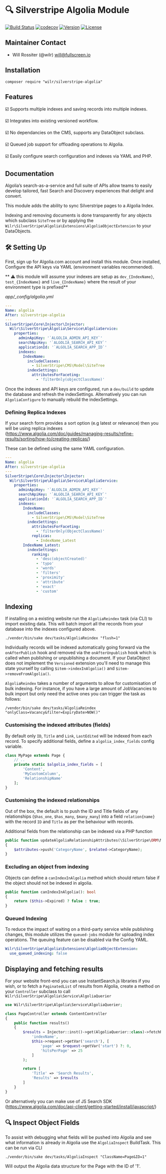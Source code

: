 # :mag: Silverstripe Algolia Module

[![Build Status](http://img.shields.io/travis/wilr/silverstripe-algolia.svg?style=flat-square)](http://travis-ci.org/wilr/silverstripe-algolia)
[![codecov](https://codecov.io/gh/wilr/silverstripe-algolia/branch/master/graph/badge.svg)](https://codecov.io/gh/wilr/silverstripe-algolia)
[![Version](http://img.shields.io/packagist/v/wilr/silverstripe-algolia.svg?style=flat-square)](https://packagist.org/packages/wilr/silverstripe-algolia)
[![License](http://img.shields.io/packagist/l/wilr/silverstripe-algolia.svg?style=flat-square)](LICENSE)

## Maintainer Contact

* Will Rossiter (@wilr) <will@fullscreen.io>

## Installation

```
composer require "wilr/silverstripe-algolia"
```

## Features

:ballot_box_with_check: Supports multiple indexes and saving records into multiple indexes.

:ballot_box_with_check: Integrates into existing versioned workflow.

:ballot_box_with_check: No dependancies on the CMS, supports any DataObject subclass.

:ballot_box_with_check: Queued job support for offloading operations to Algolia.

:ballot_box_with_check: Easily configure search configuration and indexes via YAML and PHP.

## Documentation

Algolia’s search-as-a-service and full suite of APIs allow teams to easily
develop tailored, fast Search and Discovery experiences that delight and
convert.

This module adds the ability to sync Silverstripe pages to a Algolia Index.

Indexing and removing documents is done transparently for any objects which
subclass `SiteTree` or by applying the
`Wilr\SilverStripe\Algolia\Extensions\AlgoliaObjectExtension` to your
DataObjects.

## :hammer_and_wrench: Setting Up

First, sign up for Algolia.com account and install this module. Once installed,
Configure the API keys via YAML (environment variables recommended).

** :warning: this module will assume your indexes are setup as `dev_{IndexName}`,
`test_{IndexName}` and `live_{IndexName}` where the result of your environment
type is prefixed**

*app/_config/algolia.yml*
```yml
---
Name: algolia
After: silverstripe-algolia
---
SilverStripe\Core\Injector\Injector:
  Wilr\SilverStripe\Algolia\Service\AlgoliaService:
    properties:
      adminApiKey: '`ALGOLIA_ADMIN_API_KEY`'
      searchApiKey: '`ALGOLIA_SEARCH_API_KEY`'
      applicationId: '`ALGOLIA_SEARCH_APP_ID`'
      indexes:
        IndexName:
          includeClasses:
            - SilverStripe\CMS\Model\SiteTree
          indexSettings:
            attributesForFaceting:
              - 'filterOnly(objectClassName)'
```

Once the indexes and API keys are configured, run a `dev/build` to update the
database and refresh the indexSettings. Alternatively you can run
`AlgoliaConfigure` to manually rebuild the indexSettings.

### Defining Replica Indexes

If your search form provides a sort option (e.g latest or relevance) then you
will be using replica indexes (https://www.algolia.com/doc/guides/managing-results/refine-results/sorting/how-to/creating-replicas/)

These can be defined using the same YAML configuration.

```yml
---
Name: algolia
After: silverstripe-algolia
---
SilverStripe\Core\Injector\Injector:
  Wilr\SilverStripe\Algolia\Service\AlgoliaService:
    properties:
      adminApiKey: '`ALGOLIA_ADMIN_API_KEY`'
      searchApiKey: '`ALGOLIA_SEARCH_API_KEY`'
      applicationId: '`ALGOLIA_SEARCH_APP_ID`'
      indexes:
        IndexName:
          includeClasses:
            - SilverStripe\CMS\Model\SiteTree
          indexSettings:
            attributesForFaceting:
              - 'filterOnly(ObjectClassName)'
            replicas:
              - IndexName_Latest
        IndexName_Latest:
          indexSettings:
            ranking:
              - 'desc(objectCreated)'
              - 'typo'
              - 'words'
              - 'filters'
              - 'proximity'
              - 'attribute'
              - 'exact'
              - 'custom'
```

## Indexing

If installing on a existing website run the `AlgoliaReindex` task (via CLI)
to import existing data. This will batch import all the records from your
database into the indexes configured above.

```
./vendor/bin/sake dev/tasks/AlgoliaReindex "flush=1"
```

Individually records will be indexed automatically going forward via the
`onAfterPublish` hook and removed via the `onAfterUnpublish` hook which is
called when publishing or unpublishing a document. If your DataObject does not
implement the `Versioned` extension you'll need to manage this state yourself
by calling `$item->indexInAlgolia()` and `$item->removeFromAlgolia()`.

`AlgoliaReindex` takes a number of arguments to allow for customisation of bulk
indexing. For instance, if you have a large amount of JobVacancies to bulk
import but only need the active ones you can trigger the task as follows:

```
/vendor/bin/sake dev/tasks/AlgoliaReindex "onlyClass=Vacancy&filter=ExpiryDate>NOW()"
```

### Customising the indexed attributes (fields)

By default only `ID`, `Title` and `Link`, `LastEdited` will be indexed from
each record. To specify additional fields, define a `algolia_index_fields`
config variable.

```php
class MyPage extends Page {
    // ..
    private static $algolia_index_fields = [
        'Content',
        'MyCustomColumn',
        'RelationshipName'
    ];
}
```

### Customising the indexed relationships

Out of the box, the default is to push the ID and Title fields of any
relationships (`$has_one`, `$has_many`, `$many_many`) into a field
`relation{name}` with the record `ID` and `Title` as per the behaviour with
records.

Additional fields from the relationship can be indexed via a PHP function

```php
public function updateAlgoliaRelationshipAttributes(\SilverStripe\ORM\Map $attributes, $related)
{
    $attributes->push('CategoryName', $related->CategoryName);
}
```

### Excluding an object from indexing

Objects can define a `canIndexInAlgolia` method which should return false if the
object should not be indexed in algolia.

```php
public function canIndexInAlgolia(): bool
{
    return ($this->Expired) ? false : true;
}
```

### Queued Indexing

To reduce the impact of waiting on a third-party service while publishing
changes, this module utilizes the `queued-jobs` module for uploading index
operations. The queuing feature can be disabled via the Config YAML.

```yaml
Wilr\SilverStripe\Algolia\Extensions\AlgoliaObjectExtension:
  use_queued_indexing: false
```

## Displaying and fetching results

For your website front-end you can use InstantSearch.js libraries if you wish,
or to fetch a `PaginatedList` of results from Algolia, create a method on your
`Controller` subclass to call `Wilr\SilverStripe\Algolia\Service\AlgoliaQuerier`

```php
use Wilr\SilverStripe\Algolia\Service\AlgoliaQuerier;

class PageController extends ContentController
{
    public function results()
    {
        $results = Injector::inst()->get(AlgoliaQuerier::class)->fetchResults(
            'indexName',
            $this->request->getVar('search'), [
                'page' => $request->getVar('start') ?: 0,
                'hitsPerPage' => 25
            ]
        );

        return [
            'Title' => 'Search Results',
            'Results' => $results
        ]
    }
}
```

Or alternatively you can make use of JS Search SDK (https://www.algolia.com/doc/api-client/getting-started/install/javascript/)

## :mag: Inspect Object Fields

To assist with debugging what fields will be pushed into Algolia and see what
information is already in Algolia use the `AlgoliaInspect` BuildTask. This can
be run via CLI

```
./vendor/bin/sake dev/tasks/AlgoliaInspect "ClassName=Page&ID=1"
```

Will output the Algolia data structure for the Page with the ID of '1'.
